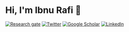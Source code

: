 # Hi, I'm Ibnu Rafi 👋

[![Research gate](https://img.shields.io/badge/-Research%20Gate-green.svg?style=flat-square&logo=researchgate&logoColor=white&colorB=616161&labelColor=00BFA5)](https://www.researchgate.net/profile/Ibnu-Rafi)
[![Twitter](https://img.shields.io/twitter/follow/drokanbulut?label=%20%40drokanbulut&style=flat-square&labelColor=2196F3&logo=twitter&logoColor=white&colorB=0D47A1)](https://twitter.com/_ibnu_rafi)
[![Google Scholar](https://img.shields.io/badge/Citations-1.4k-_.svg?style=social&logo=google-scholar)](https://scholar.google.co.id/citations?user=y2bKXD0AAAAJ&hl=en)
[![LinkedIn](https://img.shields.io/badge/LinkedIn-0077B5?style=for-the-badge&logo=linkedin&logoColor=white)](https://www.linkedin.com/in/ibnu-rafi-211961272/)

